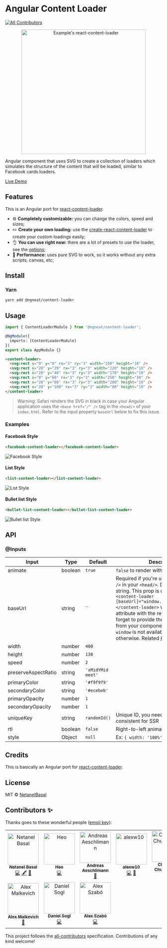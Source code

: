# Angular Content Loader

[![All Contributors](https://img.shields.io/badge/all_contributors-10-orange.svg?style=flat-square)](#contributors-)

<p align="center">
  <img width="400" alt="Example's react-content-loader" src="https://user-images.githubusercontent.com/4838076/34308760-ec55df82-e735-11e7-843b-2e311fa7b7d0.gif" />
</p>

Angular component that uses SVG to create a collection of loaders which simulates the structure of the
content that will be loaded, similar to Facebook cards loaders.

[Live Demo](https://stackblitz.com/edit/ngx-content-loader)

## Features

This is an Angular port for [react-content-loader](https://github.com/danilowoz/react-content-loader).

- :gear: **Completely customizable:** you can change the colors, speed and sizes;
- :pencil2: **Create your own loading:** use the
  [create-react-content-loader](https://danilowoz.github.io/create-react-content-loader/) to create
  your custom loadings easily;
- :ok_hand: **You can use right now:** there are a lot of presets to use the loader, see the
  [options](#examples);
- :rocket: **Performance:** uses pure SVG to work, so it works without any extra scripts,
  canvas, etc;

## Install

### Yarn

```bash
yarn add @ngneat/content-loader
```

## Usage

```ts
import { ContentLoaderModule } from '@ngneat/content-loader';

@NgModule({
  imports: [ContentLoaderModule]
})
export class AppModule {}
```

```html
<content-loader>
  <svg:rect x="0" y="0" rx="3" ry="3" width="250" height="10" />
  <svg:rect x="20" y="20" rx="3" ry="3" width="220" height="10" />
  <svg:rect x="20" y="40" rx="3" ry="3" width="170" height="10" />
  <svg:rect x="0" y="60" rx="3" ry="3" width="250" height="10" />
  <svg:rect x="20" y="80" rx="3" ry="3" width="200" height="10" />
  <svg:rect x="20" y="100" rx="3" ry="3" width="80" height="10" />
</content-loader>
```

> Warning: Safari renders the SVG in black in case your Angular application uses the `<base href="/" />` tag in the `<head/>` of your `index.html`.
> Refer to the input property `baseUrl` below to fix this issue.

### Examples

#### Facebook Style

```html
<facebook-content-loader></facebook-content-loader>
```

![Facebook Style](https://user-images.githubusercontent.com/4838076/34308760-ec55df82-e735-11e7-843b-2e311fa7b7d0.gif)

#### List Style

```html
<list-content-loader></list-content-loader>
```

![List Style](https://user-images.githubusercontent.com/4838076/36352948-b8931430-149e-11e8-9f4b-3f00bc444a6d.gif)

#### Bullet list Style

```html
<bullet-list-content-loader></bullet-list-content-loader>
```

![Bullet list Style](https://user-images.githubusercontent.com/4838076/31998372-59817bac-b96e-11e7-8ef8-07f61670ee18.gif)

## API

### @Inputs

| Input               | Type    | Default                                                                                                                                                                                                                                                                                                                                                                                                                                                                           | Description                                       |
| ------------------- | ------- | --------------------------------------------------------------------------------------------------------------------------------------------------------------------------------------------------------------------------------------------------------------------------------------------------------------------------------------------------------------------------------------------------------------------------------------------------------------------------------- | ------------------------------------------------- |
| animate             | boolean | `true`                                                                                                                                                                                                                                                                                                                                                                                                                                                                            | `false` to render with no animation               |
| baseUrl             | string  | `` | Required if you're using `<base href="/" />` in your `<head/>`. Defaults to an empty string. This prop is commom used as: `<content-loader [baseUrl]="window.location.pathname"></content-loader>` which will fill the svg attribute with the relative path. Do not forget to provide the window property from your component class because `window` is not available in the template otherwise. Related [#93](https://github.com/danilowoz/react-content-loader/issues/93). |
| width               | number  | `400`                                                                                                                                                                                                                                                                                                                                                                                                                                                                             |                                                   |
| height              | number  | `130`                                                                                                                                                                                                                                                                                                                                                                                                                                                                             |                                                   |
| speed               | number  | `2`                                                                                                                                                                                                                                                                                                                                                                                                                                                                               |                                                   |
| preserveAspectRatio | string  | `'xMidYMid meet'`                                                                                                                                                                                                                                                                                                                                                                                                                                                                 |                                                   |
| primaryColor        | string  | `'#f9f9f9'`                                                                                                                                                                                                                                                                                                                                                                                                                                                                       |                                                   |
| secondaryColor      | string  | `'#ecebeb'`                                                                                                                                                                                                                                                                                                                                                                                                                                                                       |                                                   |
| primaryOpacity      | number  | `1`                                                                                                                                                                                                                                                                                                                                                                                                                                                                               |                                                   |
| secondaryOpacity    | number  | `1`                                                                                                                                                                                                                                                                                                                                                                                                                                                                               |                                                   |
| uniqueKey           | string  | `randomId()`                                                                                                                                                                                                                                                                                                                                                                                                                                                                      | Unique ID, you need to make it consistent for SSR |
| rtl                 | boolean | `false`                                                                                                                                                                                                                                                                                                                                                                                                                                                                           | Right-to-left animation                           |
| style               | Object  | `null`                                                                                                                                                                                                                                                                                                                                                                                                                                                                            | Ex: `{ width: '100%', height: '70px' }`           |

## Credits

This is basically an Angular port for [react-content-loader](https://github.com/danilowoz/react-content-loader).

## License

MIT &copy; [NetanelBasal](https://github.com/NetanelBasal)

## Contributors ✨

Thanks goes to these wonderful people ([emoji key](https://allcontributors.org/docs/en/emoji-key)):

<!-- ALL-CONTRIBUTORS-LIST:START - Do not remove or modify this section -->
<!-- prettier-ignore-start -->
<!-- markdownlint-disable -->
<table>
  <tr>
    <td align="center"><a href="https://www.netbasal.com"><img src="https://avatars1.githubusercontent.com/u/6745730?v=4" width="100px;" alt="Netanel Basal"/><br /><sub><b>Netanel Basal</b></sub></a><br /><a href="https://github.com/NetanelBasal/content-loader/commits?author=NetanelBasal" title="Code">💻</a> <a href="#content-NetanelBasal" title="Content">🖋</a> <a href="https://github.com/NetanelBasal/content-loader/commits?author=NetanelBasal" title="Documentation">📖</a></td>
    <td align="center"><a href="https://www.mapianist.com"><img src="https://avatars0.githubusercontent.com/u/7777929?v=4" width="100px;" alt="Heo"/><br /><sub><b>Heo</b></sub></a><br /><a href="https://github.com/NetanelBasal/content-loader/commits?author=leo6104" title="Code">💻</a></td>
    <td align="center"><a href="http://www.andreas.ae"><img src="https://avatars3.githubusercontent.com/u/2174826?v=4" width="100px;" alt="Andreas Aeschlimann"/><br /><sub><b>Andreas Aeschlimann</b></sub></a><br /><a href="https://github.com/NetanelBasal/content-loader/commits?author=andreas-aeschlimann" title="Documentation">📖</a></td>
    <td align="center"><a href="https://github.com/alexw10"><img src="https://avatars0.githubusercontent.com/u/9453636?v=4" width="100px;" alt="alexw10"/><br /><sub><b>alexw10</b></sub></a><br /><a href="https://github.com/NetanelBasal/content-loader/commits?author=alexw10" title="Code">💻</a> <a href="https://github.com/NetanelBasal/content-loader/commits?author=alexw10" title="Documentation">📖</a></td>
    <td align="center"><a href="https://github.com/nonsocode"><img src="https://avatars3.githubusercontent.com/u/12021370?v=4" width="100px;" alt="Chinonso Chukwuogor"/><br /><sub><b>Chinonso Chukwuogor</b></sub></a><br /><a href="https://github.com/NetanelBasal/content-loader/commits?author=nonsocode" title="Code">💻</a></td>
    <td align="center"><a href="https://github.com/wynfred"><img src="https://avatars2.githubusercontent.com/u/9249564?v=4" width="100px;" alt="wynfred"/><br /><sub><b>wynfred</b></sub></a><br /><a href="https://github.com/NetanelBasal/content-loader/commits?author=wynfred" title="Code">💻</a></td>
    <td align="center"><a href="https://twitter.com/irustm"><img src="https://avatars1.githubusercontent.com/u/16316579?v=4" width="100px;" alt="Rustam"/><br /><sub><b>Rustam</b></sub></a><br /><a href="https://github.com/NetanelBasal/content-loader/commits?author=irustm" title="Code">💻</a></td>
  </tr>
  <tr>
    <td align="center"><a href="https://github.com/gund"><img src="https://avatars0.githubusercontent.com/u/3644678?v=4" width="100px;" alt="Alex Malkevich"/><br /><sub><b>Alex Malkevich</b></sub></a><br /><a href="https://github.com/NetanelBasal/content-loader/commits?author=gund" title="Documentation">📖</a></td>
    <td align="center"><a href="https://github.com/danielsogl"><img src="https://avatars2.githubusercontent.com/u/15234844?v=4" width="100px;" alt="Daniel Sogl"/><br /><sub><b>Daniel Sogl</b></sub></a><br /><a href="https://github.com/NetanelBasal/content-loader/commits?author=danielsogl" title="Code">💻</a></td>
    <td align="center"><a href="http://www.tailored.hu/"><img src="https://avatars1.githubusercontent.com/u/9606801?v=4" width="100px;" alt="Alex Szabó‮"/><br /><sub><b>Alex Szabó‮</b></sub></a><br /><a href="https://github.com/NetanelBasal/content-loader/commits?author=kreatemore" title="Code">💻</a></td>
  </tr>
</table>

<!-- markdownlint-enable -->
<!-- prettier-ignore-end -->

<!-- ALL-CONTRIBUTORS-LIST:END -->

This project follows the [all-contributors](https://github.com/all-contributors/all-contributors) specification. Contributions of any kind welcome!
